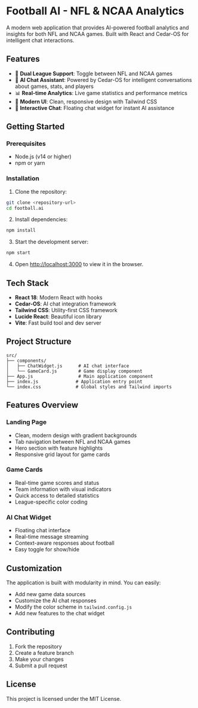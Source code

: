 # Football AI - NFL & NCAA Analytics

A modern web application that provides AI-powered football analytics and insights for both NFL and NCAA games. Built with React and Cedar-OS for intelligent chat interactions.

## Features

- 🏈 **Dual League Support**: Toggle between NFL and NCAA games
- 🤖 **AI Chat Assistant**: Powered by Cedar-OS for intelligent conversations about games, stats, and players
- 📊 **Real-time Analytics**: Live game statistics and performance metrics
- 🎨 **Modern UI**: Clean, responsive design with Tailwind CSS
- 💬 **Interactive Chat**: Floating chat widget for instant AI assistance

## Getting Started

### Prerequisites

- Node.js (v14 or higher)
- npm or yarn

### Installation

1. Clone the repository:
```bash
git clone <repository-url>
cd football.ai
```

2. Install dependencies:
```bash
npm install
```

3. Start the development server:
```bash
npm start
```

4. Open [http://localhost:3000](http://localhost:3000) to view it in the browser.

## Tech Stack

- **React 18**: Modern React with hooks
- **Cedar-OS**: AI chat integration framework
- **Tailwind CSS**: Utility-first CSS framework
- **Lucide React**: Beautiful icon library
- **Vite**: Fast build tool and dev server

## Project Structure

```
src/
├── components/
│   ├── ChatWidget.js      # AI chat interface
│   └── GameCard.js        # Game display component
├── App.js                 # Main application component
├── index.js              # Application entry point
└── index.css             # Global styles and Tailwind imports
```

## Features Overview

### Landing Page
- Clean, modern design with gradient backgrounds
- Tab navigation between NFL and NCAA games
- Hero section with feature highlights
- Responsive grid layout for game cards

### Game Cards
- Real-time game scores and status
- Team information with visual indicators
- Quick access to detailed statistics
- League-specific color coding

### AI Chat Widget
- Floating chat interface
- Real-time message streaming
- Context-aware responses about football
- Easy toggle for show/hide

## Customization

The application is built with modularity in mind. You can easily:

- Add new game data sources
- Customize the AI chat responses
- Modify the color scheme in `tailwind.config.js`
- Add new features to the chat widget

## Contributing

1. Fork the repository
2. Create a feature branch
3. Make your changes
4. Submit a pull request

## License

This project is licensed under the MIT License.